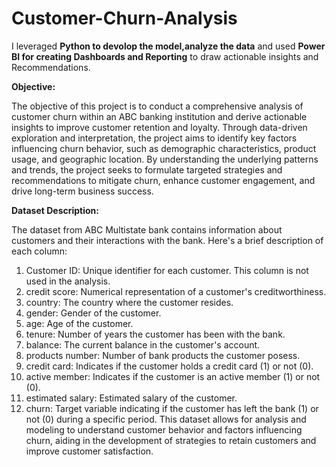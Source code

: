 # Customer-Churn-Analysis

I leveraged **Python to devolop the model,analyze the data** and used **Power BI for creating Dashboards and Reporting** to draw actionable insights and Recommendations.


**Objective:**

The objective of this project is to conduct a comprehensive analysis of customer churn within an ABC banking institution and derive actionable insights to improve customer retention and loyalty. Through data-driven exploration and interpretation, the project aims to identify key factors influencing churn behavior, such as demographic characteristics, product usage, and geographic location. By understanding the underlying patterns and trends, the project seeks to formulate targeted strategies and recommendations to mitigate churn, enhance customer engagement, and drive long-term business success. 

**Dataset Description:**


The dataset from ABC Multistate bank contains information about customers and their interactions with the bank. Here's a brief description of each column:
1.	Customer ID: Unique identifier for each customer. This column is not used in the analysis.
2.	credit score: Numerical representation of a customer's creditworthiness.
3.	country: The country where the customer resides.
4.	gender: Gender of the customer.
5.	age: Age of the customer.
6.	tenure: Number of years the customer has been with the bank.
7.	balance: The current balance in the customer's account.
8.	products number: Number of bank products the customer posess.
9.	credit card: Indicates if the customer holds a credit card (1) or not (0).
10.	active member: Indicates if the customer is an active member (1) or not (0).
11.	estimated salary: Estimated salary of the customer.
12.	churn: Target variable indicating if the customer has left the bank (1) or not (0) during a specific period.
This dataset allows for analysis and modeling to understand customer behavior and factors influencing churn, aiding in the development of strategies to retain customers and improve customer satisfaction.


